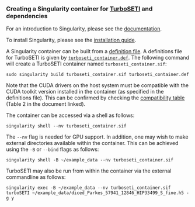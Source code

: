 ### Creating a Singularity container for [TurboSETI](https://github.com/UCBerkeleySETI/turbo_seti) and dependencies

For an introduction to Singularity, please see the [documentation](https://sylabs.io/guides/3.5/user-guide/introduction.html).  

To install Singularity, please see the [installation guide](https://sylabs.io/guides/3.0/user-guide/installation.html).  

A Singularity container can be built from a [definition file](https://sylabs.io/guides/3.5/user-guide/definition_files.html). A definitions file for TurboSETI is given by [`turboseti_container.def`](turboseti_container.def). The following command will create a TurboSETI container named `turboseti_container.sif`:

```
sudo singularity build turboseti_container.sif turboseti_container.def   
```

Note that the CUDA drivers on the host system must be compatible with the CUDA toolkit version installed in the container (as specified in the definitions file). This can be confirmed by checking the [compatibility table](https://docs.nvidia.com/deploy/cuda-compatibility/index.html) (Table 2 in the document linked).

The container can be accessed via a shell as follows:  

```
singularity shell --nv turboseti_container.sif
```

The `--nv` flag is needed for GPU support. In addition, one may wish to make external directories available within the container. This can be achieved using the `-B` or `--bind` flags as follows:  

```
singularity shell -B ~/example_data --nv turboseti_container.sif
```

TurboSETI may also be run from within the container via the external commandline as follows:  

```
singularity exec -B ~/example_data --nv turboseti_container.sif turboSETI ~/example_data/diced_Parkes_57941_12846_HIP33499_S_fine.h5 -g y
```
